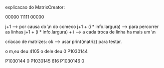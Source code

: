 explicacao do MatrixCreator:

 00000 11111 00000

j+1 --> por causa do \n do comeco
j+1 + (i * info.largura) --> para percorrer as linhas
j+1 + (i * info.largura) + i --> a cada troca de linha ha mais um \n

criacao de matrizes: ok --> usar print(matriz) para testar.

o m,eu deu 4105 o dele deu 0
P1030144

P1030144 0
P1030145 616
P1030146 0